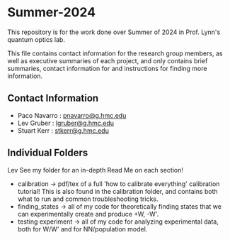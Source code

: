 # Summer-2024
This repository is for the work done over Summer of 2024 in Prof. Lynn's quantum optics lab.

This file contains contact information for the research group members, as well as executive summaries of each project, and only contains brief summaries, contact information for  and instructions for finding more information.

## Contact Information

- Paco Navarro : pnavarro@g.hmc.edu
- Lev Gruber   : lgruber@g.hmc.edu
- Stuart Kerr  : stkerr@g.hmc.edu

## Individual Folders
Lev
See my folder for an in-depth Read Me on each section!
- calibration -> pdf/tex of a full 'how to calibrate everything' calibration tutorial! This is also found in the calibration folder, and contains both what to run and common troubleshooting tricks.
- finding_states -> all of my code for theoretically finding states that we can experimentally create and produce +W, -W'.
- testing experiment -> all of my code for analyzing experimental data, both for W/W' and for NN/population model.

